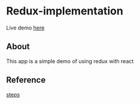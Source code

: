 # Redux-implementation
Live demo [here](https://ankitbhattab95.github.io/redux-implementation/)

## About 
This app is a simple demo of using redux with react

## Reference
[steps](https://medium.com/@paulfitzgerald_11524/quick-and-easy-guide-to-implementing-redux-in-a-react-app-5072e3a81b7a)